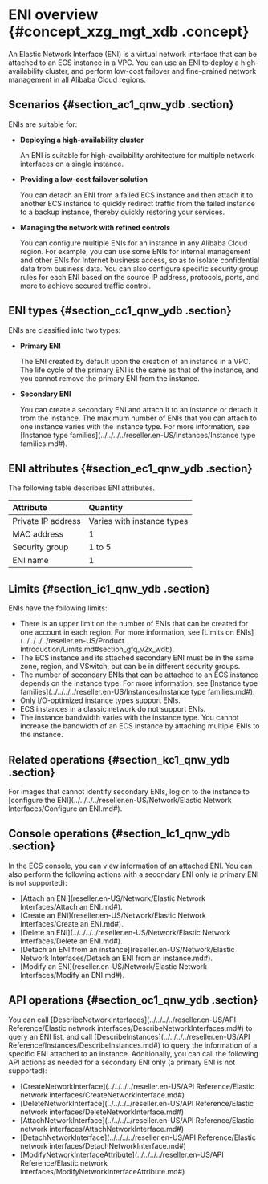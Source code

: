 # ENI overview {#concept_xzg_mgt_xdb .concept}

An Elastic Network Interface \(ENI\) is a virtual network interface that can be attached to an ECS instance in a VPC. You can use an ENI to deploy a high-availability cluster, and perform low-cost failover and fine-grained network management in all Alibaba Cloud regions.

## Scenarios {#section_ac1_qnw_ydb .section}

ENIs are suitable for:

-   **Deploying a high-availability cluster**

    An ENI is suitable for high-availability architecture for multiple network interfaces on a single instance.

-   **Providing a low-cost failover solution**

    You can detach an ENI from a failed ECS instance and then attach it to another ECS instance to quickly redirect traffic from the failed instance to a backup instance, thereby quickly restoring your services.

-   **Managing the network with refined controls**

    You can configure multiple ENIs for an instance in any Alibaba Cloud region. For example, you can use some ENIs for internal management and other ENIs for Internet business access, so as to isolate confidential data from business data. You can also configure specific security group rules for each ENI based on the source IP address, protocols, ports, and more to achieve secured traffic control.


## ENI types {#section_cc1_qnw_ydb .section}

ENIs are classified into two types:

-   **Primary ENI**

    The ENI created by default upon the creation of an instance in a VPC. The life cycle of the primary ENI is the same as that of the instance, and you cannot remove the primary ENI from the instance.

-   **Secondary ENI**

    You can create a secondary ENI and attach it to an instance or detach it from the instance. The maximum number of ENIs that you can attach to one instance varies with the instance type. For more information, see [Instance type families](../../../../reseller.en-US/Instances/Instance type families.md#).


## ENI attributes {#section_ec1_qnw_ydb .section}

The following table describes ENI attributes.

|Attribute|Quantity|
|:--------|:-------|
|Private IP address|Varies with instance types|
|MAC address|1|
|Security group|1 to 5|
|ENI name|1|

## Limits {#section_ic1_qnw_ydb .section}

ENIs have the following limits:

-   There is an upper limit on the number of ENIs that can be created for one account in each region. For more information, see [Limits on ENIs](../../../../reseller.en-US/Product Introduction/Limits.md#section_gfq_v2x_wdb).
-   The ECS instance and its attached secondary ENI must be in the same zone, region, and VSwitch, but can be in different security groups.
-   The number of secondary ENIs that can be attached to an ECS instance depends on the instance type. For more information, see [Instance type families](../../../../reseller.en-US/Instances/Instance type families.md#).
-   Only I/O-optimized instance types support ENIs.
-   ECS instances in a classic network do not support ENIs.
-   The instance bandwidth varies with the instance type. You cannot increase the bandwidth of an ECS instance by attaching multiple ENIs to the instance.

## Related operations {#section_kc1_qnw_ydb .section}

For images that cannot identify secondary ENIs, log on to the instance to [configure the ENI](../../../../reseller.en-US/Network/Elastic Network Interfaces/Configure an ENI.md#).

## Console operations {#section_lc1_qnw_ydb .section}

In the ECS console, you can view information of an attached ENI. You can also perform the following actions with a secondary ENI only \(a primary ENI is not supported\):

-   [Attach an ENI](reseller.en-US/Network/Elastic Network Interfaces/Attach an ENI.md#).
-   [Create an ENI](reseller.en-US/Network/Elastic Network Interfaces/Create an ENI.md#).
-   [Delete an ENI](../../../../reseller.en-US/Network/Elastic Network Interfaces/Delete an ENI.md#).
-   [Detach an ENI from an instance](reseller.en-US/Network/Elastic Network Interfaces/Detach an ENI from an instance.md#).
-   [Modify an ENI](reseller.en-US/Network/Elastic Network Interfaces/Modify an ENI.md#).

## API operations {#section_oc1_qnw_ydb .section}

You can call [DescribeNetworkInterfaces](../../../../reseller.en-US/API Reference/Elastic network interfaces/DescribeNetworkInterfaces.md#) to query an ENI list, and call [DescribeInstances](../../../../reseller.en-US/API Reference/Instances/DescribeInstances.md#) to query the information of a specific ENI attached to an instance. Additionally, you can call the following API actions as needed for a secondary ENI only \(a primary ENI is not supported\):

-   [CreateNetworkInterface](../../../../reseller.en-US/API Reference/Elastic network interfaces/CreateNetworkInterface.md#)
-   [DeleteNetworkInterface](../../../../reseller.en-US/API Reference/Elastic network interfaces/DeleteNetworkInterface.md#)
-   [AttachNetworkInterface](../../../../reseller.en-US/API Reference/Elastic network interfaces/AttachNetworkInterface.md#)
-   [DetachNetworkInterface](../../../../reseller.en-US/API Reference/Elastic network interfaces/DetachNetworkInterface.md#)
-   [ModifyNetworkInterfaceAttribute](../../../../reseller.en-US/API Reference/Elastic network interfaces/ModifyNetworkInterfaceAttribute.md#)


